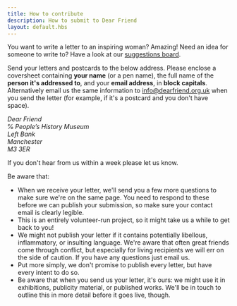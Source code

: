 ```yaml
---
title: How to contribute
description: How to submit to Dear Friend
layout: default.hbs
---
```

You want to write a letter to an inspiring woman? Amazing! Need an idea for someone to write to? Have a look at our [suggestions board](https://trello.com/b/hQfWPHpV/women-to-write-about).

Send your letters and postcards to the below address.  Please enclose a coversheet containing **your name** (or a pen name), the full name of the **person it's addressed to**, and your **email address**, in **block capitals**. Alternatively email us the same information to [info@dearfriend.org.uk](mailto:info@dearfriend.org.uk) when you send the letter (for example, if it's a postcard and you don't have space).

<address>
 Dear Friend<br> 
 ℅ People’s History Museum<br> 
 Left Bank<br>
 Manchester<br>
 M3 3ER
</address>

If you don't hear from us within a week please let us know.

Be aware that:

 * When we receive your letter, we'll send you a few more questions to make sure we're on the same page. You need to respond to these before we can publish your submission, so make sure your contact email is clearly legible.
 * This is an entirely volunteer-run project, so it might take us a while to get back to you!
 * We might not publish your letter if it contains potentially libellous, inflammatory, or insulting language. We're aware that often great friends come through conflict, but especially for living recipients we will err on the side of caution. If you have any questions just email us.
 * Put more simply, we don't promise to publish every letter, but have every intent to do so.
 * Be aware that when you send us your letter, it's ours: we might use it in exhibitions, publicity material, or published works. We'll be in touch to outline this in more detail before it goes live, though.
